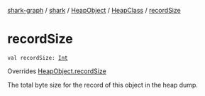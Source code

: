 [shark-graph](../../../index.md) / [shark](../../index.md) / [HeapObject](../index.md) / [HeapClass](index.md) / [recordSize](./record-size.md)

# recordSize

`val recordSize: `[`Int`](https://kotlinlang.org/api/latest/jvm/stdlib/kotlin/-int/index.html)

Overrides [HeapObject.recordSize](../record-size.md)

The total byte size for the record of this object in the heap dump.

